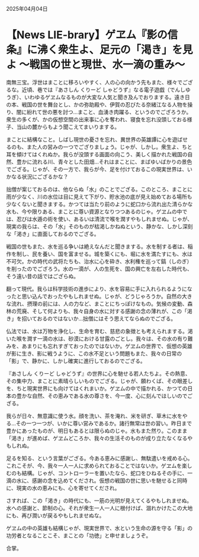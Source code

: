 2025年04月04日

# 【News LIE-brary】ゲヱム『影の信条』に沸く衆生よ、足元の「渇き」を見よ ～戦国の世と現世、水一滴の重み～

南無三宝。浮世はまことに移ろいやすく、人の心の向かう先もまた、様々でござるな。近頃、巷では『あさしん くりーど しゃどうず』なる電子遊戯（でんしゆうぎ）、いわゆるゲヱムなるものが大変な人気と聞き及んでおりまする。遠き日の本、戦国の世を舞台とし、かの弥助殿や、伊賀の忍びたる奈緒江なる人物を操り、闇に紛れて世の悪を討つ…まこと、血湧き肉躍る、というのでござろうか。衆生の多くが、かの仮想空間の出来事に心を奪われ、寝食を忘れ没頭しておる様子、当山の麓からもよう聞こえてまいりまする。

まことに結構なこと。しばし現世の憂さを忘れ、異世界の英雄譚に心を遊ばせるのも、また人の営みの一つでござりましょう。じゃが、しかし。衆生よ、ちと耳を傾けてはくれぬか。我らが没頭する画面の向こう、美しく描かれた戦国の自然、豊かに流れる川、青々とした田畑…それはまことに、まばゆいばかりの景色でござる。じゃが、その一方で、我らが今、足を付けておるこの現実世界は、いかなる状況にござるかな？

拙僧が案じておるのは、他ならぬ「水」のことでござる。このところ、まことに雨が少なく、川の水位は目に見えて下がり、貯水池の底が見え始めておる場所も少なくないと聞きまする。かつては当たり前のように蛇口から流れ出た清らかな水も、今や限りある、まことに尊い資源となりつつあるのじゃ。ゲヱムの中では、忍びは水遁の術を使い、あるいは清流で喉を潤すやもしれませぬ。じゃが、現実の我らは、その「水」そのものが枯渇しかねぬという、静かな、しかし深刻な「渇き」に直面しておるのでござる。

戦国の世もまた、水を巡る争いは絶えなんだと聞きまする。水を制する者は、稲作を制し、民を養い、国を富ませる。城を築くにも、堀に水を満たすにも、水は不可欠。かの時代の武将たちも、治水に心を砕き、水利権を巡って鎬（しのぎ）を削ったのでござろう。水の一滴が、人の生死を、国の興亡を左右した時代も、そう遠い昔の話ではござらぬ。

翻って現代。我らは科学技術の進歩により、水を容易に手に入れられるようになったと思い込んでおったやもしれませぬ。じゃが、どうじゃろうか。自然の大きな流れ、摂理の前には、人の力など、まことにちっぽけなもの。気候の変動、森林の荒廃、そして何よりも、我々自身の水に対する感謝の念の薄れが、この「渇き」を招いておるのではないか…拙僧にはそう思えてならぬのでござる。

仏法では、水は万物を浄化し、生命を育む、慈悲の象徴とも考えられまする。渇いた喉を潤す一滴の水は、砂漠における甘露のごとし。我々は、その水の有り難みを、あまりにも忘れすぎておったのではないか。ゲヱムの世界で、仮想の英雄が影に生き、影に戦うように、この水不足という問題もまた、我々の日常の「影」で、静かに、しかし確実に進行しておるのでござる。

『あさしん くりーど しゃどうず』の世界に心を馳せる若人たちよ。その熱意、その集中力、まことに素晴らしいものでござる。じゃが、願わくば、その眼差しを、ちと現実世界にも向けてはくれまいか。ゲヱムの中で描かれる、かつての日本の豊かな自然、その恵みである水の尊さを、今一度、心に刻んでほしいのでござる。

我らが日々、無意識に使う水。顔を洗い、茶を淹れ、米を研ぎ、草木に水をやる…その一つ一つが、いかに尊い営みであるか。諸行無常は世の習い。昨日まで豊かにあったものが、明日もあるとは限らぬのじゃ。水もまた然り。このまま「渇き」が進めば、ゲヱムどころか、我々の生活そのものが成り立たなくなるやもしれぬ。

足るを知る、という言葉がござる。今ある恵みに感謝し、無駄遣いを戒める心。これこそが、今、我々一人一人に求められておることではないか。ゲヱムを楽しむのも結構。じゃが、コントローラーを置いたなら、蛇口をひねるその手に、一滴の水に、感謝の念を込めてくだされ。仮想の戦国の世に思いを馳せると同時に、現実の水の恵みにも、心を寄せてくだされ。

さすれば、この「渇き」の時代にも、一筋の光明が見えてくるやもしれませぬ。水への感謝と、節制の心。それが衆生一人一人に根付けば、涸れかけたこの大地にも、再び潤いが戻るやもしれませぬな。

ゲヱムの中の英雄も結構じゃが、現実世界で、水という生命の源を守る「影」の功労者となることこそ、まことの「功徳」と申せましょうぞ。

合掌。